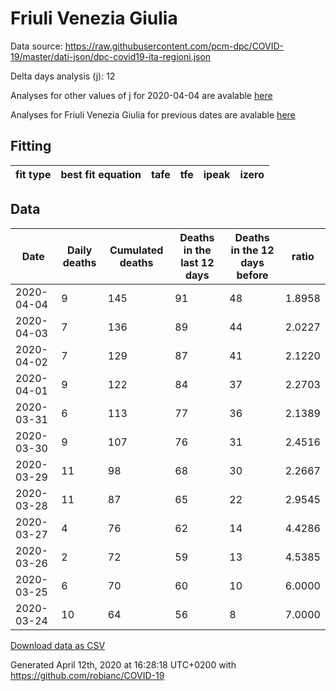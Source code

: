 # Friuli Venezia Giulia

Data source: https://raw.githubusercontent.com/pcm-dpc/COVID-19/master/dati-json/dpc-covid19-ita-regioni.json

Delta days analysis (j): 12

Analyses for other values of j for 2020-04-04 are avalable [here](../README.md)

Analyses for Friuli Venezia Giulia for previous dates are avalable [here](../../README.md)

## Fitting 
|fit type|best fit equation|tafe|tfe|ipeak|izero|
|-------|-----|--------|------|---|---|

## Data
|Date|Daily deaths|Cumulated deaths|Deaths in the last 12 days|Deaths in the 12 days before|ratio|
|----|----------|-----------|-------|--------------------|-----|
|2020-04-04|9|145|91|48|1.8958|
|2020-04-03|7|136|89|44|2.0227|
|2020-04-02|7|129|87|41|2.1220|
|2020-04-01|9|122|84|37|2.2703|
|2020-03-31|6|113|77|36|2.1389|
|2020-03-30|9|107|76|31|2.4516|
|2020-03-29|11|98|68|30|2.2667|
|2020-03-28|11|87|65|22|2.9545|
|2020-03-27|4|76|62|14|4.4286|
|2020-03-26|2|72|59|13|4.5385|
|2020-03-25|6|70|60|10|6.0000|
|2020-03-24|10|64|56|8|7.0000|

[Download data as CSV](COVID-19_friuli_venezia_giulia_j12_2020-04-04.csv)

Generated April 12th, 2020 at 16:28:18 UTC+0200 with https://github.com/robianc/COVID-19
